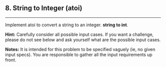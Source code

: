 ## 8. String to Integer (atoi)

---
Implement atoi to convert a string to an integer. **string to int**.

**Hint:** Carefully consider all possible input cases. If you want a challenge, please do not see below and ask yourself what are the possible input cases.

**Notes:** It is intended for this problem to be specified vaguely (ie, no given input specs). You are responsible to gather all the input requirements up front.
